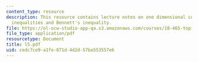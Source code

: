 ```yaml
---
content_type: resource
description: This resource contains lecture notes on one dimensional concentration
  inequalities and Bennett's inequality.
file: https://ol-ocw-studio-app-qa.s3.amazonaws.com/courses/18-465-topics-in-statistics-statistical-learning-theory-spring-2007/cedc7ce9a1fe871d4d2d57ba553557e6_l5.pdf
file_type: application/pdf
resourcetype: Document
title: l5.pdf
uid: cedc7ce9-a1fe-871d-4d2d-57ba553557e6
---
```

